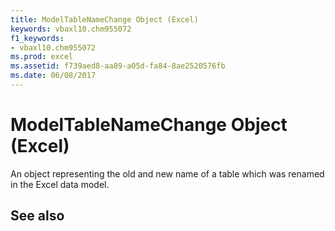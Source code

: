 ```yaml
---
title: ModelTableNameChange Object (Excel)
keywords: vbaxl10.chm955072
f1_keywords:
- vbaxl10.chm955072
ms.prod: excel
ms.assetid: f739aed8-aa89-a05d-fa84-8ae2520576fb
ms.date: 06/08/2017
---
```



# ModelTableNameChange Object (Excel)

An object representing the old and new name of a table which was renamed in the Excel data model. 


## See also



